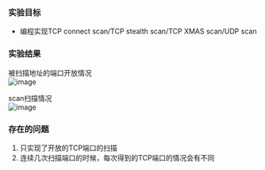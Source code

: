 ### 实验目标
- 编程实现TCP connect scan/TCP stealth scan/TCP XMAS scan/UDP scan


### 实验结果
被扫描地址的端口开放情况  
![image](D:\大学\作业\大三上\网络安全\第二次作业\被扫描.png)  

scan扫描情况  
![image](D:\大学\作业\大三上\网络安全\第二次作业\scan扫描结果.png)

  
### 存在的问题
1. 只实现了开放的TCP端口的扫描  
2. 连续几次扫描端口的时候，每次得到的TCP端口的情况会有不同